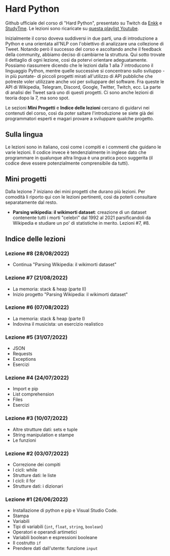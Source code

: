 # Hard Python

Github ufficiale del corso di "Hard Python", presentato su Twitch da [Enkk](https://twitch.tv/Enkk) e [StudyTme](https://twitch.tv/StudyTme). Le lezioni sono ricaricate su [questa playlist Youtube](https://www.youtube.com/playlist?list=PLMP9hIwoX2DtrBeIDXggVbo49Uxr6ymxT).

Inizialmente il corso doveva suddiversi in due parti, una di introduzione a Python e una orientata all'NLP con l'obiettivo di analizzare una collezione di Tweet. Notando però il successo del corso e ascoltando anche il feedback della community, abbiamo deciso di cambiarne la struttura. Qui sotto trovate il dettaglio di ogni lezione, così da potervi orientare adeguatamente. Possiamo riassumere dicendo che le lezioni dalla 1 alla 7 introducono il linguaggio Python, mentre quelle successive si concentrano sullo sviluppo -in più puntate- di piccoli progetti mirati all'utilizzo di API pubbliche che potreste voler utilizzare anche voi per sviluppare del software. Fra queste le API di Wikipedia, Telegram, Discord, Google, Twitter, Twitch, ecc. La parte di analisi dei Tweet sarà uno di questi progetti. Ci sono anche lezioni di teoria dopo la 7, ma sono spot. 

Le sezioni **Mini Progetti** e **Indice delle lezioni** cercano di guidarvi nei contenuti del corso, così da poter saltare l'introduzione se siete già dei programmatori esperti e magari provare a sviluppare qualche progetto.


## Sulla lingua

Le lezioni sono in italiano, così come i compiti e i commenti che guidano le varie lezioni. Il codice invece è tendenzialmente in inglese dato che programmare in qualunque altra lingua è una pratica poco suggerita (il codice deve essere potenzialmente comprensibile da tutti). 


## Mini progetti 
Dalla lezione 7 iniziano dei mini progetti che durano più lezioni. Per comodità li riporto qui con le lezioni pertinenti, così da poterli consultare separatamente dal resto. 

- **Parsing wikipedia: il wikimorti dataset**: creazione di un dataset contenente tutti i morti "celebri" dal 1992 al 2021 parsificandoli da Wikipedia e studiare un po' di statistiche in merito. Lezioni #7, #8.


## Indice delle lezioni
### Lezione #8 (28/08/2022)

- Continua "Parsing Wikipedia: il wikimorti dataset"


### Lezione #7 (21/08/2022)

- La memoria: stack & heap (parte II)
- Inizio progetto "Parsing Wikipedia: il wikimorti dataset"


### Lezione #6 (07/08/2022)

- La memoria: stack & heap (parte I)
- Indovina il musicista: un esercizio realistico

### Lezione #5 (31/07/2022)

- JSON
- Requests
- Exceptions
- Esercizi

### Lezione #4 (24/07/2022)

- Import e pip 
- List comprehension
- Files
- Esercizi

### Lezione #3 (10/07/2022)
 
- Altre strutture dati: sets e tuple
- String manipulation e stampe
- Le funzioni

### Lezione #2 (03/07/2022)
 
- Correzione dei compiti
- I cicli: while
- Strutture dati: le liste
- I cicli: il for 
- Strutture dati: i dizionari
  
### Lezione #1 (26/06/2022)
 
- Installazione di python e pip e Visual Studio Code.
- Stampa
- Variabili 
- Tipi di variabili (`int`, `float`, `string`, `boolean`) 
- Operatori e operandi artimetici
- Variabili boolean e espressioni booleane
- Il costrutto `if`
- Prendere dati dall'utente: funzione `input`









